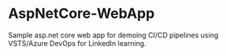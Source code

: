 # AspNetCore-WebApp
Sample asp.net core web app for demoing CI/CD pipelines using VSTS/Azure DevOps for LinkedIn learning.
